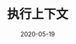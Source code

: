 ---
slug: "/posts/javascript/advance/Execution-context"
date: "2020-05-19"
title: "执行上下文"
path: "/posts/javascript/advance/Execution-context"
tags: ["js"]
---